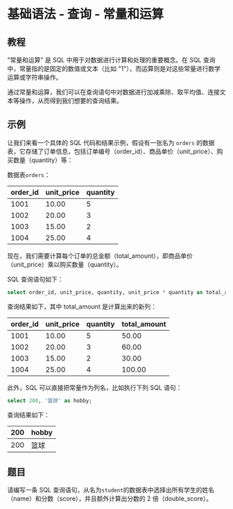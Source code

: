 # 基础语法 - 查询 - 常量和运算

## 教程

"常量和运算" 是 SQL 中用于对数据进行计算和处理的重要概念。在 SQL 查询中，常量指的是固定的数值或文本（比如 "1"），而运算则是对这些常量进行数学运算或字符串操作。

通过常量和运算，我们可以在查询语句中对数据进行加减乘除、取平均值、连接文本等操作，从而得到我们想要的查询结果。



## 示例

让我们来看一个具体的 SQL 代码和结果示例，假设有一张名为 `orders` 的数据表，它存储了订单信息，包括订单编号（order_id）、商品单价（unit_price）、购买数量（quantity）等：

数据表`orders`：

|  order_id  | unit_price | quantity |
|------------|------------|----------|
|   1001     |   10.00    |   5      |
|   1002     |   20.00    |   3      |
|   1003     |   15.00    |   2      |
|   1004     |   25.00    |   4      |



现在，我们需要计算每个订单的总金额（total_amount），即商品单价（unit_price）乘以购买数量（quantity）。

SQL 查询语句如下：

```sql
select order_id, unit_price, quantity, unit_price * quantity as total_amount from orders;
```



查询结果如下，其中 total_amount 是计算出来的新列：

|  order_id  | unit_price | quantity | total_amount |
|------------|------------|----------|--------------|
|   1001     |   10.00    |   5      |   50.00      |
|   1002     |   20.00    |   3      |   60.00      |
|   1003     |   15.00    |   2      |   30.00      |
|   1004     |   25.00    |   4      |   100.00     |



此外，SQL 可以直接把常量作为列名，比如执行下列 SQL 语句：

```sql
select 200, '篮球' as hobby;
```



查询结果如下：

| 200  | hobby |
| :--- | :---- |
| 200  | 篮球  |



## 题目
请编写一条 SQL 查询语句，从名为`student`的数据表中选择出所有学生的姓名（name）和分数（score），并且额外计算出分数的 2 倍（double_score）。


